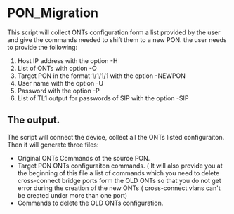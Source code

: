 # PON_Migration
This script will collect ONTs configuration form a list provided by the user and give the commands needed to shift them to a new PON.
the user needs to provide the following:
1. Host IP address with the option -H
2. List of ONTs with option -O
3. Target PON in the format 1/1/1/1 with the option -NEWPON
4. User name with the option -U
5. Password with the option -P
6. List of TL1 output for passwords of SIP with the option -SIP

## The output.
The script will connect the device, collect all the ONTs listed configuraiton. 
Then it will generate three files:
* Original ONTs Commands of the source PON.
* Target PON ONTs configuraiton commands. ( It will also provide you at the beginning of this file a list of commands which you need to delete cross-connect bridge ports form the OLD ONTs so that you do not get error during the creation of the new ONTs ( cross-connect vlans can't be created under more than one port) 
* Commands to delete the OLD ONTs configuration.